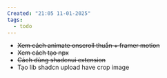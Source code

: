 ```yaml
---
Created: "21:05 11-01-2025"
tags:
  - todo
---
```

- ~~Xem cách animate onscroll thuần + framer motion~~
- ~~Xem cách tạo npx~~ 
- ~~Cách dùng shadcnui extension~~
- Tạo lib shadcn upload have crop image
